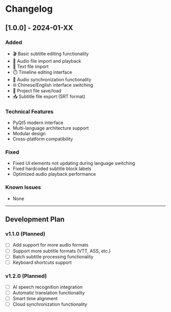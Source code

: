 # Changelog

## [1.0.0] - 2024-01-XX

### Added
- 🎬 Basic subtitle editing functionality
- 🎵 Audio file import and playback
- 📝 Text file import
- ⏱️ Timeline editing interface
- 🎯 Audio synchronization functionality
- 🌐 Chinese/English interface switching
- 💾 Project file save/load
- 📤 Subtitle file export (SRT format)

### Technical Features
- PyQt5 modern interface
- Multi-language architecture support
- Modular design
- Cross-platform compatibility

### Fixed
- Fixed UI elements not updating during language switching
- Fixed hardcoded subtitle block labels
- Optimized audio playback performance

### Known Issues
- None

---

## Development Plan

### v1.1.0 (Planned)
- [ ] Add support for more audio formats
- [ ] Support more subtitle formats (VTT, ASS, etc.)
- [ ] Batch subtitle processing functionality
- [ ] Keyboard shortcuts support

### v1.2.0 (Planned)
- [ ] AI speech recognition integration
- [ ] Automatic translation functionality
- [ ] Smart time alignment
- [ ] Cloud synchronization functionality
